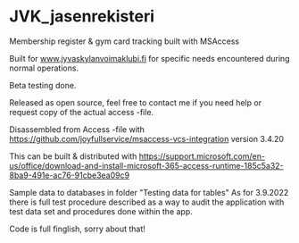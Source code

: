 # JVK_jasenrekisteri
 Membership register & gym card tracking built with MSAccess
 
Built for www.jyvaskylanvoimaklubi.fi for specific needs encountered
during normal operations.

Beta testing done.

Released as open source, feel free to contact me if you need help or request copy of the actual access -file.

Disassembled from Access -file with 
https://github.com/joyfullservice/msaccess-vcs-integration
version 3.4.20

This can be built & distributed with
https://support.microsoft.com/en-us/office/download-and-install-microsoft-365-access-runtime-185c5a32-8ba9-491e-ac76-91cbe3ea09c9


Sample data to databases in folder "Testing data for tables"
As for 3.9.2022 there is full test procedure described as a way to audit the application with test data set and procedures done within the app.

Code is full finglish, sorry about that!
